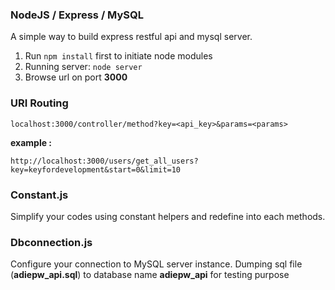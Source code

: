 ### NodeJS / Express / MySQL
A simple way to build express restful api and mysql server.
1. Run `npm install` first to initiate node modules
2. Running server: `node server`
3. Browse url on port **3000**

### URI Routing

`localhost:3000/controller/method?key=<api_key>&params=<params>`

**example :**

`http://localhost:3000/users/get_all_users?key=keyfordevelopment&start=0&limit=10`

### Constant.js
Simplify your codes using constant helpers and redefine into each methods.

### Dbconnection.js
Configure your connection to MySQL server instance. Dumping sql file (**adiepw_api.sql**) to database name **adiepw_api** for testing purpose
